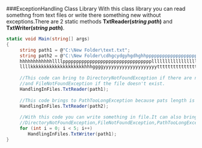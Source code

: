 ###ExceptionHandling Class Library
With this class library you can read somethng from text files or write there something new without exceptions.There are 2 static methods **TxtReader(_string path_)**
and **TxtWriter(_string path_)**.
```cs
static void Main(string[] args)
{
     string path1 = @"C:\New Folder\text.txt";
     string path2 = @"C:\New Folder\cdhgcydgyhgdhghhpppppppppppppppppppppppppppppppppppppppppppphhhhhhhhh</br>
     hhhhhhhhhhhhllllppppppppppppppppppppppppppppppppplllllllllllllllllllllllllllhhhhhhhhkkklllllllllllll</br>
     llllkkkkkkkkkkkkkkkkkkkkhhhggggyyyyyyyyyyyyyyyyyyyytttttttttttttttttttttttttt.txt"; 
     
     //This code can bring to DirectoryNotFoundException if there are no direction C:\New Folder\text.txt 
     //and FileNotFoundException if the file doesn't exist.
     HandlingInFiles.TxtReader(path1);
     
     //This code brings to PathTooLongException because pats length is too long.
     HandlingInFiles.TxtReader(path2);
     
     //With this code you can write something in file.It can also bring to exceptions
     //DirectoryNotFoundException,FileNotFoundException,PathTooLongException or something else
     for (int i = 0; i < 5; i++)
        HandlingInFiles.TxtWriter(path1);
}
```
